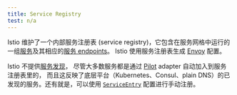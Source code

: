 ```yaml
---
title: Service Registry
test: n/a
---
```


Istio 维护了一个内部服务注册表 (service registry)，它包含在服务网格中运行的一组[服务](/zh/docs/reference/glossary/#service)及其相应的[服务 endpoints](/zh/docs/reference/glossary/#service-endpoint)。
Istio 使用服务注册表生成 [Envoy](/zh/docs/reference/glossary/#envoy) 配置。

Istio 不提供[服务发现](https://zh.wikipedia.org/wiki/%E6%9C%8D%E5%8A%A1%E5%8F%91%E7%8E%B0)，
尽管大多数服务都是通过 [Pilot](/zh/docs/reference/glossary/#pilot) adapter 自动加入到服务注册表里的，
而且这反映了底层平台（Kubernetes、Consul、plain DNS）的已发现的服务。还有就是，可以使用
[`ServiceEntry`](/zh/docs/concepts/traffic-management/#service-entries) 配置进行手动注册。
